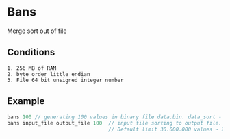 # Bans

Merge sort out of file

## Conditions

```
1. 256 MB of RAM
2. byte order little endian
3. File 64 bit unsigned integer number
```

## Example

```c
bans 100 // generating 100 values ​​in binary file data.bin. data_sort - sorted file to check.
bans input_file output_file 100  // input file sorting to output file. 100 - memory limit.  
                                 // Default limit 30.000.000 values ~ 229 Mb memory. limit * sizeof(uint64_t) 
```